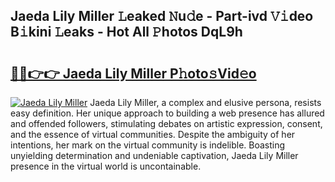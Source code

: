## Jaeda Lily Miller 𝙻eaked 𝙽u𝚍e - Part-ivd 𝚅𝚒deo B𝚒kini 𝙻eaks - Hot All 𝙿hotos DqL9h

# <h2><a href="http://ld3jen.urlbe.top/?page=Jaeda+Lily+Miller">🔗🔗👉👉 Jaeda Lily Miller P𝚑oto𝚜Vid𝚎o</a></h2>

[![Jaeda Lily Miller](https://i.imgur.com/eBuTRDB.gif)](http://ld3jen.urlbe.top/?page=Jaeda+Lily+Miller)
Jaeda Lily Miller, a complex and elusive persona, resists easy definition. Her unique approach to building a web presence has allured and offended followers, stimulating debates on artistic expression, consent, and the essence of virtual communities. Despite the ambiguity of her intentions, her mark on the virtual community is indelible. Boasting unyielding determination and undeniable captivation, Jaeda Lily Miller presence in the virtual world is uncontainable.
